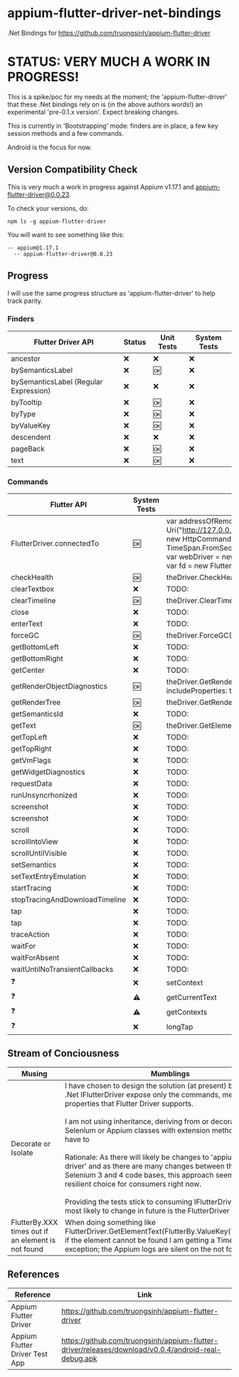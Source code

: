 # appium-flutter-driver-net-bindings
.Net Bindings for https://github.com/truongsinh/appium-flutter-driver

# STATUS: VERY MUCH A WORK IN PROGRESS!
This is a spike/poc for my needs at the moment; the 'appium-flutter-driver' that these .Net bindings rely on is (in the above authors words!) an experimental 'pre-0.1.x version'. Expect breaking changes. 

This is currently in 'Bootstrapping' mode: finders are in place, a few key session methods and a few commands. 

Android is the focus for now. 

## Version Compatibility Check
This is very much a work in progress against Appium v1.17.1 and appium-flutter-driver@0.0.23. 

To check your versions, do:

```
npm ls -g appium-flutter-driver
```

You will want to see something like this:

```
-- appium@1.17.1
  -- appium-flutter-driver@0.0.23
```

## Progress
I will use the same progress structure as 'appium-flutter-driver' to help track parity. 

### Finders
| Flutter Driver API | Status | Unit Tests | System Tests |
| ------------------ | ------ | ---------- | ------------ |
| ancestor           |   :x:  | :x:        | :x:          |
| bySemanticsLabel   |   :x:  | :ok:       | :x:          |
| bySemanticsLabel (Regular Expression)  |   :x:  | :x:        | :x:          |
| byTooltip          |   :x:  | :ok:       | :x:          |
| byType             |   :x:  | :ok:       | :x:          |
| byValueKey         |   :x:  | :ok:       | :x:          |
| descendent         |   :x:  | :x:        | :x:          |
| pageBack           |   :x:  | :ok:       | :x:          |
| text               |   :x:  | :ok:       | :x:          |

### Commands
| Flutter API               | System Tests | WebDriver Example                                 | Scope   | 
| ------------------------- | ------------ | ------------------------------------------------- | ------- |
| FlutterDriver.connectedTo |   :ok:       | var addressOfRemoteServer = new Uri("http://127.0.0.1:4723/wd/hub");<br>var commandExecutor = new HttpCommandExecutor(addressOfRemoteServer, TimeSpan.FromSeconds(60));<br>var webDriver = new AndroidDriver<IWebElement>(commandExecutor, capabilities);<br>var fd = new FlutterDriver(webDriver, commandExecutor) | Session |
| checkHealth               |   :ok:       | theDriver.CheckHealth()                           | Session |
| clearTextbox              |   :x:        | TODO:                                             | Session |
| clearTimeline             |   :ok:       | theDriver.ClearTimeline()                         | Session |
| close                     |   :x:        | TODO:                                             | Session |
| enterText                 |   :x:        | TODO:                                             | Session |
| forceGC                   |   :ok:       | theDriver.ForceGC()                               | Session |
| getBottomLeft             |   :x:        | TODO:                                             | Widget  |
| getBottomRight            |   :x:        | TODO:                                             | Widget  |
| getCenter                 |   :x:        | TODO:                                             | Widget  |
| getRenderObjectDiagnostics|   :ok:       | theDriver.GetRenderObjectDiagnostics(FlutterBy.ValueKey("counter"), includeProperties: true, subtreeDepth: 1)                                             | Widget  |
| getRenderTree             |   :ok:       | theDriver.GetRenderTree()                         | Session |
| getSemanticsId            |   :x:        | TODO:                                             | Widget  |
| getText                   |   :ok:       | theDriver.GetElementText(counterTextFinder)       | Widget  |
| getTopLeft                |   :x:        | TODO:                                             | Widget  |
| getTopRight               |   :x:        | TODO:                                             | Widget  |
| getVmFlags                |   :x:        | TODO:                                             | Session |
| getWidgetDiagnostics      |   :x:        | TODO:                                             | Widget  |
| requestData               |   :x:        | TODO:                                             | Session |
| runUnsyncrhonized         |   :x:        | TODO:                                             | Session |
| screenshot                |   :x:        | TODO:                                             | Session |
| screenshot                |   :x:        | TODO:                                             | Session |
| scroll                    |   :x:        | TODO:                                             | Widget  |
| scrollIntoView            |   :x:        | TODO:                                             | Widget  |
| scrollUntilVisible        |   :x:        | TODO:                                             | Widget  |
| setSemantics              |   :x:        | TODO:                                             | Session |
| setTextEntryEmulation     |   :x:        | TODO:                                             | Session |
| startTracing              |   :x:        | TODO:                                             | Session |
| stopTracingAndDownloadTimeline|   :x:    | TODO:                                             | Session |
| tap                       |   :x:        | TODO:                                             | Widget  |
| tap                       |   :x:        | TODO:                                             | Widget  |
| traceAction               |   :x:        | TODO:                                             | Session |
| waitFor                   |   :x:        | TODO:                                             | Widget  |
| waitForAbsent             |   :x:        | TODO:                                             | Widget  |
| waitUntilNoTransientCallbacks|   :x:     | TODO:                                             | Widget  |
| :question:                |   :x:        | setContext                                        | Appium  |
| :question:                |   :warning:  | getCurrentText                                    | Appium  |
| :question:                |   :warning:  | getContexts                                       | Appium  |
| :question:                |   :x:        | longTap                                           | Widget  |

## Stream of Conciousness
| Musing | Mumblings |
| ------ | --------- |
| Decorate or Isolate | I have chosen to design the solution (at present) by making  the .Net IFlutterDriver expose only the commands, methods and properties that Flutter Driver supports. <br><br>I am not using inheritance, deriving from or decorating any Selenium or Appium classes with extension methods unless I have to<br><br>Rationale: As there will likely be changes to 'appium-flutter-driver' and as there are many changes between the .Net Selenium 3 and 4 code bases, this approach seems the most resilient choice for consumers right now. <br><br>Providing the tests stick to consuming IFlutterDriver, the part most likely to change in future is the FlutterDriver construction. |
| FlutterBy.XXX times out if an element is not found | When doing something like FlutterDriver.GetElementText(FlutterBy.ValueKey("whatever")), if the element cannot be found I am getting a Timeout (as an exception; the Appium logs are silent on the not found) |

## References
| Reference | Link |
| --------- | ---- |
| Appium Flutter Driver | https://github.com/truongsinh/appium-flutter-driver | 
| Appium Flutter Driver Test App | https://github.com/truongsinh/appium-flutter-driver/releases/download/v0.0.4/android-real-debug.apk |
